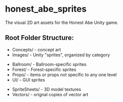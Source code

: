 # honest_abe_sprites
The visual 2D art assets for the Honest Abe Unity game.

## Root Folder Structure:
 * Concepts/ - concept art
 * Images/ - Unity "sprites", organized by category
  - Ballroom/ - Ballroom-specific sprites
  - Forest/ - Forest-specific sprites
  - Props/ - items or props not specific to any one level
  - UI/ - GUI sprites
 * SpriteSheets/ - 3D model textures
 * Vectors/ - orignal copies of vector art
